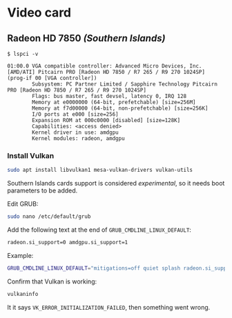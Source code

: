 # Video card

## Radeon HD 7850 *(Southern Islands)*

```shell
$ lspci -v

01:00.0 VGA compatible controller: Advanced Micro Devices, Inc. [AMD/ATI] Pitcairn PRO [Radeon HD 7850 / R7 265 / R9 270 1024SP] (prog-if 00 [VGA controller])
        Subsystem: PC Partner Limited / Sapphire Technology Pitcairn PRO [Radeon HD 7850 / R7 265 / R9 270 1024SP]
        Flags: bus master, fast devsel, latency 0, IRQ 128
        Memory at e0000000 (64-bit, prefetchable) [size=256M]
        Memory at f7d00000 (64-bit, non-prefetchable) [size=256K]
        I/O ports at e000 [size=256]
        Expansion ROM at 000c0000 [disabled] [size=128K]
        Capabilities: <access denied>
        Kernel driver in use: amdgpu
        Kernel modules: radeon, amdgpu
```

### Install Vulkan

```sh
sudo apt install libvulkan1 mesa-vulkan-drivers vulkan-utils
```

Southern Islands cards support is considered *experimental*, so it needs boot parameters to be added.

Edit GRUB:

```sh
sudo nano /etc/default/grub
```

Add the following text at the end of `GRUB_CMDLINE_LINUX_DEFAULT`:

```sh
radeon.si_support=0 amdgpu.si_support=1
```

Example:

```sh
GRUB_CMDLINE_LINUX_DEFAULT="mitigations=off quiet splash radeon.si_support=0 amdgpu.si_support=1"
```

Confirm that Vulkan is working:

```sh
vulkaninfo
```

It it says `VK_ERROR_INITIALIZATION_FAILED`, then something went wrong.
